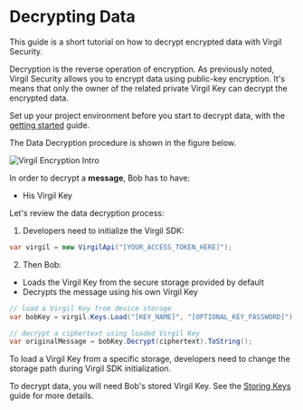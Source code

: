 # Decrypting Data

This guide is a short tutorial on how to decrypt encrypted data with Virgil Security.

Decryption is the reverse operation of encryption. As previously noted, Virgil Security allows you to encrypt data using public-key encryption. It's means that only the owner of the related private Virgil Key can decrypt the encrypted data.

Set up your project environment before you start to decrypt data, with the [getting started](https://github.com/VirgilSecurity/virgil-sdk-net/blob/v4/documentation/guides/configuration/client.md) guide.

The Data Decryption procedure is shown in the figure below.

![Virgil Encryption Intro](https://github.com/VirgilSecurity/virgil-sdk-net/blob/v4/documentation/img/Encryption_introduction.png "Data decryption")

In order to decrypt a **message**, Bob has to have:
 - His Virgil Key

Let's review the data decryption process:

1. Developers need to initialize the Virgil SDK:

```cs
var virgil = new VirgilApi("[YOUR_ACCESS_TOKEN_HERE]");
```

2. Then Bob:


  - Loads the Virgil Key from the secure storage provided by default
  - Decrypts the message using his own Virgil Key

  ```cs
  // load a Virgil Key from device storage
  var bobKey = virgil.Keys.Load("[KEY_NAME]", "[OPTIONAL_KEY_PASSWORD]");

  // decrypt a ciphertext using loaded Virgil Key
  var originalMessage = bobKey.Decrypt(ciphertext).ToString();
  ```

To load a Virgil Key from a specific storage, developers need to change the storage path during Virgil SDK initialization.

<Info> To decrypt data, you will need Bob's stored Virgil Key. See the [Storing Keys](https://github.com/VirgilSecurity/virgil-sdk-net/tree/v4/documentation/guides/virgil-key/saving.md) guide for more details.</Info>
